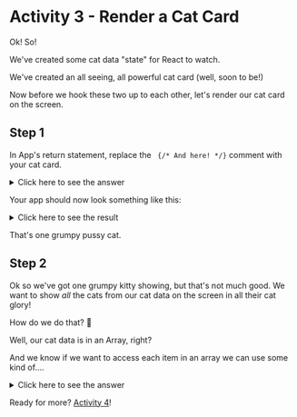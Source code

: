 # Activity 3 - Render a Cat Card

Ok! So!

We've created some cat data "state" for React to watch.

We've created an all seeing, all powerful cat card (well, soon to be!)

Now before we hook these two up to each other, let's render our cat card on the screen.

## Step 1

In App's return statement, replace the ` {/* And here! */}` comment with your cat card.

<details>
<summary>Click here to see the answer</summary>
<pre>

`<CatCard />`

</pre>
</details>

Your app should now look something like this:

<details>
<summary>Click here to see the result</summary>
<pre>

![Example](../public/act-3-example.png)

</pre>
</details>

That's one grumpy pussy cat.

## Step 2

Ok so we've got one grumpy kitty showing, but that's not much good. We want to show _all_ the cats from our cat data on the screen in all their cat glory!

How do we do that? 🤔

Well, our cat data is in an Array, right?

And we know if we want to access each item in an array we can use some kind of....

<details>
<summary>Click here to see the answer</summary>
<pre>

For Loop!

Just like we'd loop through a normal array, lets loop through our Cat data! It's just an array of objects after all 😺 ↬

</pre>
</details>

Ready for more? [Activity 4](./activity-4.md)!
